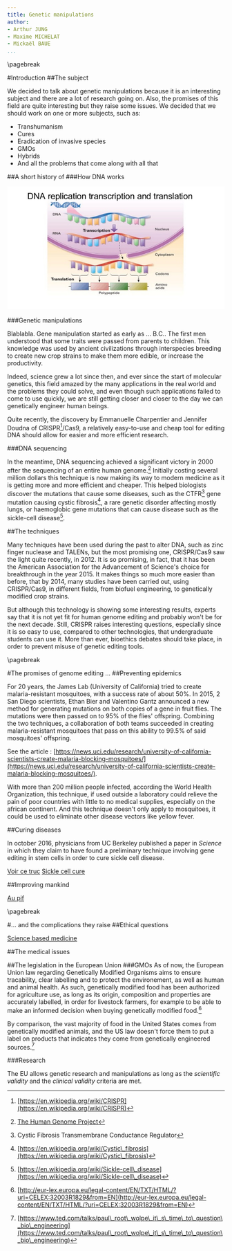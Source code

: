 ```yaml
---
title: Genetic manipulations
author: 
- Arthur JUNG 
- Maxime MICHELAT
- Mickaël BAUE
...
```


\pagebreak

#Introduction
##The subject

We decided to talk about genetic manipulations because it is an interesting subject and there are a lot of research going on.
Also, the promises of this field are quite interesting but they raise some issues.
We decided that we should work on one or more subjects, such as:

  - Transhumanism
  - Cures
  - Eradication of invasive species
  - GMOs
  - Hybrids
  - And all the problems that come along with all that

##A short history of
###How DNA works

![Picture of DNA](DNA.jpg)

###Genetic manipulations

Blablabla.
Gene manipulation started as early as ... B.C.. 
The first men understood that some traits were passed from parents to children.
This knowledge was used by ancient civilizations through interspecies breeding to create new crop strains to make them more edible, or increase the productivity.

Indeed, science grew a lot since then, and ever since the start of molecular genetics, this field amazed by the many applications in the real world and the problems they could solve, and even though such applications failed to come to use quickly, we are still getting closer and closer to the day we can genetically engineer human beings.

Quite recently, the discovery by Emmanuelle Charpentier and Jennifer Doudna of CRISPR[^crispr]/Cas9, a relatively easy-to-use and cheap tool for editing DNA should allow for easier and more efficient research.

[^crispr]: [https://en.wikipedia.org/wiki/CRISPR](https://en.wikipedia.org/wiki/CRISPR)

###DNA sequencing

In the meantime, DNA sequencing achieved a significant victory in 2000 after the sequencing of an entire human genome.[^hugenproject]
Initially costing several million dollars this technique is now making its way to modern medicine as it is getting more and more efficient and cheaper.
This helped biologists discover the mutations that cause some diseases, such as the CTFR[^CTFR] gene mutation causing cystic fibrosis[^cf], a rare genetic disorder affecting mostly lungs, or haemoglobic gene mutations that can cause disease such as the sickle-cell disease[^scd].

[^hugenproject]: [The Human Genome Project](https://en.wikipedia.org/wiki/Human\_Genome\_Project)
[^CTFR]: Cystic Fibrosis Transmembrane Conductance Regulator
[^cf]: [https://en.wikipedia.org/wiki/Cystic\_fibrosis](https://en.wikipedia.org/wiki/Cystic\_fibrosis)
[^scd]: [https://en.wikipedia.org/wiki/Sickle-cell\_disease](https://en.wikipedia.org/wiki/Sickle-cell\_disease)

##The techniques

Many techniques have been used during the past to alter DNA, such as zinc finger nuclease and TALENs, but the most promising one, CRISPR/Cas9 saw the light quite recently, in 2012.
It is so promising, in fact, that it has been the American Association for the Advancement of Science's choice for breakthrough in the year 2015.
It makes things so much more easier than before, that by 2014, many studies have been carried out, using CRISPR/Cas9, in different fields, from biofuel engineering, to genetically modified crop strains.

But although this technology is showing some interesting results, experts say that it is not yet fit for human genome editing and probably won't be for the next decade.
Still, CRISPR raises interesting questions, especially since it is so easy to use, compared to other technologies, that undergraduate students can use it.
More than ever, bioethics debates should take place, in order to prevent misuse of genetic editing tools.

\pagebreak

#The promises of genome editing ...
##Preventing epidemics

For 20 years, the James Lab (University of California) tried to create malaria-resistant mosquitoes, with a success rate of about 50%.
In 2015, 2 San Diego scientists, Ethan Bier and Valentino Gantz announced a new method for generating mutations on both copies of a gene in fruit flies.
The mutations were then passed on to 95% of the flies' offspring.
Combining the two techniques, a collaboration of both teams succeeded in creating malaria-resistant mosquitoes that pass on this ability to 99.5% of said mosquitoes' offspring.

See the article : [https://news.uci.edu/research/university-of-california-scientists-create-malaria-blocking-mosquitoes/](https://news.uci.edu/research/university-of-california-scientists-create-malaria-blocking-mosquitoes/).

With more than 200 million people infected, according the World Health Organization, this technique, if used outside a laboratory could relieve the pain of poor countries with little to no medical supplies, especially on the african continent.
And this technique doesn't only apply to mosquitoes, it could be used to eliminate other disease vectors like yellow fever.

##Curing diseases

In october 2016, physicians from UC Berkeley published a paper in *Science* in which they claim to have found a preliminary technique involving gene editing in stem cells in order to cure sickle cell disease.

[Voir ce truc](http://www.latimes.com/science/sciencenow/la-sci-sn-crispr-sickle-cell-20161012-snap-story.html#)
[Sickle cell cure](http://news.berkeley.edu/2016/10/12/genome-engineering-paves-way-for-sickle-cell-cure/)

##Improving mankind

[Au pif](http://www.nature.com/news/chinese-scientists-genetically-modify-human-embryos-1.17378)

\pagebreak

#\... and the complications they raise
##Ethical questions

[Science based medicine](https://sciencebasedmedicine.org/crispr-and-the-ethics-of-gene-editing/)

##The medical issues

##The legislation in the European Union
###GMOs
As of now, the European Union law regarding Genetically Modified Organisms aims to ensure tracability, clear labelling and to protect the environement, as well as human and animal health.
As such, genetically modified food has been authorized for agriculture use, as long as its origin, composition and properties are accurately labelled, in order for livestock farmers, for example to be able to make an informed decision when buying genetically modified food.[^gmolaw]

By comparison, the vast majority of food in the United States comes from genetically modified animals, and the US law doesn't force them to put a label on products that indicates they come from genetically engineered sources.[^tedprw]

[^tedprw]:[https://www.ted.com/talks/paul\_root\_wolpe\_it\_s\_time\_to\_question\_bio\_engineering](https://www.ted.com/talks/paul\_root\_wolpe\_it\_s\_time\_to\_question\_bio\_engineering)
[^gmolaw]:[http://eur-lex.europa.eu/legal-content/EN/TXT/HTML/?uri=CELEX:32003R1829&from=EN](http://eur-lex.europa.eu/legal-content/EN/TXT/HTML/?uri=CELEX:32003R1829&from=EN)

###Research

The EU allows genetic research and manipulations as long as the *scientific validity* and the *clinical validity* criteria are met.


